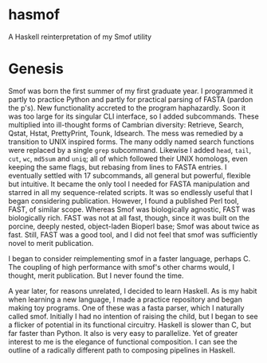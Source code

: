 # hasmof

A Haskell reinterpretation of my Smof utility

# Genesis

Smof was born the first summer of my first graduate year. I programmed it
partly to practice Python and partly for practical parsing of FASTA (pardon the
p's). New functionality accreted to the program haphazardly. Soon it was too
large for its singular CLI interface, so I added subcommands. These multiplied
into ill-thought forms of Cambrian diversity: Retrieve, Search, Qstat, Hstat,
PrettyPrint, Tounk, Idsearch. The mess was remedied by a transition to UNIX
inspired forms. The many oddly named search functions were replaced by a single
`grep` subcommand. Likewise I added `head`, `tail`, `cut`, `wc`, `md5sum` and
`uniq`; all of which followed their UNIX homologs, even keeping the same flags,
but rebasing from lines to FASTA entries. I eventually settled with 17
subcommands, all general but powerful, flexible but intuitive. It became the
only tool I needed for FASTA manipulation and starred in all my
sequence-related scripts. It was so endlessly useful that I began considering
publication. However, I found a published Perl tool, FAST, of similar scope.
Whereas Smof was biologically agnostic, FAST was biologically rich. FAST was
not at all fast, though, since it was built on the porcine, deeply nested,
object-laden Bioperl base; Smof was about twice as fast. Still, FAST was a good
tool, and I did not feel that smof was sufficiently novel to merit publication.

I began to consider reimplementing smof in a faster language, perhaps C. The
coupling of high performance with smof's other charms would, I thought, merit
publication. But I never found the time.

A year later, for reasons unrelated, I decided to learn Haskell. As is my habit
when learning a new language, I made a practice repository and began making toy
programs. One of these was a fasta parser, which I naturally called smof.
Initially I had no intention of raising the child, but I began to see a flicker
of potential in its functional circuitry. Haskell is slower than C, but far
faster than Python. It also is very easy to parallelize. Yet of greater
interest to me is the elegance of functional composition. I can see the outline
of a radically different path to composing pipelines in Haskell.
